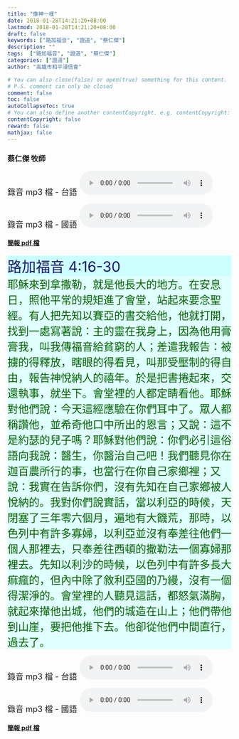 ```yaml
---
title: "像神一樣"
date: 2018-01-28T14:21:20+08:00
lastmod: 2018-01-28T14:21:20+08:00
draft: false
keywords: ["路加福音", "證道", "蔡仁傑"]
description: ""
tags:  ["路加福音", "證道", "蔡仁傑"]
categories: ["證道"]
author: "高雄市和平浸信會"

# You can also close(false) or open(true) something for this content.
# P.S. comment can only be closed
comment: false
toc: false
autoCollapseToc: true
# You can also define another contentCopyright. e.g. contentCopyright: "This is another copyright."
contentCopyright: false
reward: false
mathjax: false
---
```


### 蔡仁傑 牧師

<font size="4">錄音 mp3 檔 - 台語 </font>
<audio controls src="https://hbc.nctu.me/mp3-s/s20180121t.mp3"></audio>

<font size="4">錄音 mp3 檔 - 國語 </font>
<audio controls src="https://hbc.nctu.me/mp3-s/s20180121c.mp3"></audio>

#### [簡報 pdf 檔](/pdf-s/s20180121.pdf "像神一樣")

<div style="background-color:#CCFFFF"><font size="6", color="#191970">
路加福音 4:16-30
</font>
</div>

<div style="background-color:#E0FFFF"><font size="5", color="#006400">
耶穌來到拿撒勒，就是他長大的地方。在安息日，照他平常的規矩進了會堂，站起來要念聖經。有人把先知以賽亞的書交給他，他就打開，找到一處寫著說：主的靈在我身上，因為他用膏膏我，叫我傳福音給貧窮的人；差遣我報告：被擄的得釋放，瞎眼的得看見，叫那受壓制的得自由，報告神悅納人的禧年。於是把書捲起來，交還執事，就坐下。會堂裡的人都定睛看他。耶穌對他們說：今天這經應驗在你們耳中了。眾人都稱讚他，並希奇他口中所出的恩言；又說：這不是約瑟的兒子嗎？耶穌對他們說：你們必引這俗語向我說：醫生，你醫治自己吧！我們聽見你在迦百農所行的事，也當行在你自己家鄉裡；又說：我實在告訴你們，沒有先知在自己家鄉被人悅納的。我對你們說實話，當以利亞的時候，天閉塞了三年零六個月，遍地有大饑荒，那時，以色列中有許多寡婦，以利亞並沒有奉差往他們一個人那裡去，只奉差往西頓的撒勒法一個寡婦那裡去。先知以利沙的時候，以色列中有許多長大痲瘋的，但內中除了敘利亞國的乃縵，沒有一個得潔淨的。會堂裡的人聽見這話，都怒氣滿胸，就起來攆他出城，他們的城造在山上；他們帶他到山崖，要把他推下去。他卻從他們中間直行，過去了。
</font>
</div>

<font size="4">錄音 mp3 檔 - 台語 </font>
<audio controls src="https://hbc.nctu.me/mp3-s/s20180121t.mp3"></audio>

<font size="4">錄音 mp3 檔 - 國語 </font>
<audio controls src="https://hbc.nctu.me/mp3-s/s20180121c.mp3"></audio>

#### [簡報 pdf 檔](/pdf-s/s20180121.pdf "像神一樣")